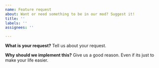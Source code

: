 ```yaml
---
name: Feature request
about: Want or need something to be in our mod? Suggest it!
title: ''
labels: ''
assignees: ''

---
```


**What is your request?**
Tell us about your request.

**Why should we implement this?**
Give us a good reason. Even if its just to make your life easier.
